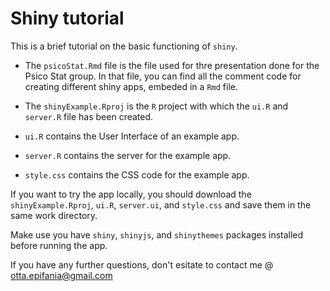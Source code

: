 # Shiny tutorial

This is a brief tutorial on the basic functioning of `shiny`. 

- The `psicoStat.Rmd` file is the file used for thre presentation done for the Psico Stat group. In that file, you can find all the comment code for creating different shiny apps, embeded in a `Rmd` file.

- The `shinyExample.Rproj` is the `R` project with which the `ui.R` and `server.R` file has been created.

- `ui.R` contains the User Interface of an example app.

- `server.R` contains the server for the example app.

- `style.css` contains the CSS code for the example app.

If you want to try the app locally, you should download the `shinyExample.Rproj`, `ui.R`, `server.ui`, and `style.css` and save them in the same work directory. 

Make use you have `shiny`, `shinyjs`, and `shinythemes` packages installed before running the app. 

If you have any further questions, don't esitate to contact me @ otta.epifania@gmail.com
